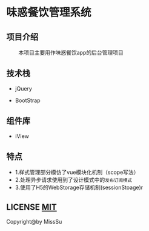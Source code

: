 # 味惑餐饮管理系统


## 项目介绍

&emsp;&emsp; 本项目主要用作味惑餐饮app的后台管理项目

## 技术栈

- jQuery

- BootStrap

## 组件库

- iView

## 特点

- 1.样式管理部分模仿了vue模块化机制（scope写法）
- 2.处理异步请求使用到了设计模式中的`发布订阅模式`
- 3.使用了H5的WebStorage存储机制(sessionStoage)r

## LICENSE [MIT]()

Copyright@by MissSu


  

